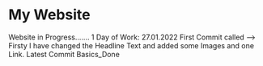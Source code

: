 # My Website
Website in Progress.......
1 Day of Work: 
27.01.2022
First Commit called --> Firsty
I have changed the Headline Text and added some Images and one Link.
Latest Commit Basics_Done 